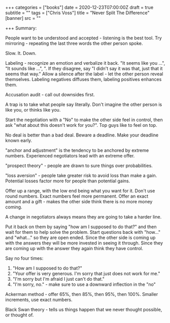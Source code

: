 +++
categories = ["books"]
date = 2020-12-23T07:00:00Z
draft = true
subtitle = ""
tags = ["Chris Voss"]
title = "Never Split The Difference"
[banner]
src = ""

+++
Summary:

People want to be understood and accepted - listening is the best tool. Try mirroring - repeating the last three words the other person spoke.

Slow. It. Down.

Labeling - recognize an emotion and verbalize it back. "It seems like you ...", "It sounds like ...", ". If they disagree, say "I didn't say it was that, just that it seems that way." Allow a silence after the label - let the other person reveal themselves. Labeling negatives diffuses them, labeling positives enhances them.

Accusation audit - call out downsides first.

A trap is to take what people say literally. Don't imagine the other person is like you, or thinks like you.

Start the negotiation with a "No" to make the other side feel in control, then ask "what about this doesn't work for you?". Top guys like to feel on top.

No deal is better than a bad deal. Beware a deadline. Make your deadline known early.

"anchor and adjustment" is the tendency to be anchored by extreme numbers. Experienced negotiators lead with an extreme offer.

"prospect theory" - people are drawn to sure things over probabilities.

"loss aversion" - people take greater risk to avoid loss than make a gain. Potential losses factor more for people than potential gains.

Offer up a range, with the low end being what you want for it. Don't use round numbers. Exact numbers feel more permanent. Offer an exact amount and a gift - makes the other side think there is no more money coming.

A change in negotiators always means they are going to take a harder line.

Put it back on them by saying "how am I supposed to do that?" and then wait for them to help solve the problem. Start questions back with "how..." and "what..." so they are open ended. Since the other side is coming up with the answers they will be more invested in seeing it through. Since they are coming up with the answer they again think they have control.

Say no four times:

1. "How am I supposed to do that?"
2. "Your offer is very generous. I'm sorry that just does not work for me."
3. "I'm sorry but I'm afraid I just can't do that."
4. "I'm sorry, no." - make sure to use a downward inflection in the "no"

Ackerman method - offer 65%, then 85%, then 95%, then 100%. Smaller increments, use exact numbers.

Black Swan theory - tells us things happen that we never thought possible, or thought of.
